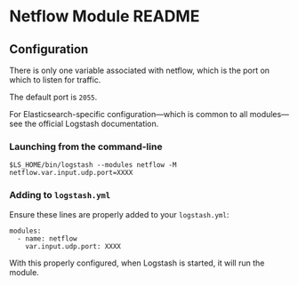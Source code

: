 # Netflow Module README

## Configuration

There is only one variable associated with netflow, which is the port on which to listen for traffic.

The default port is `2055`.

For Elasticsearch-specific configuration—which is common to all modules—see the official Logstash documentation.

### Launching from the command-line

```
$LS_HOME/bin/logstash --modules netflow -M netflow.var.input.udp.port=XXXX
```

### Adding to `logstash.yml`

Ensure these lines are properly added to your `logstash.yml`:

```
modules:
  - name: netflow
    var.input.udp.port: XXXX
```

With this properly configured, when Logstash is started, it will run the module.